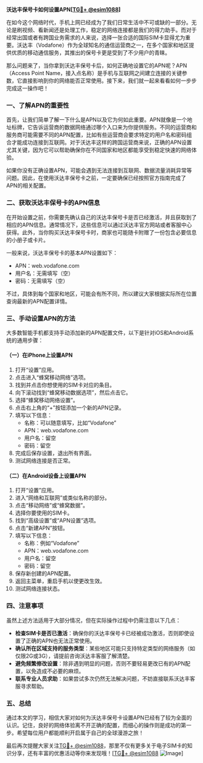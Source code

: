 **沃达丰保号卡如何设置APN[[TG💪+ @esim1088](https://t.me/s/esim1088)]**

在如今这个网络时代，手机上网已经成为了我们日常生活中不可或缺的一部分。无论是刷视频、看新闻还是处理工作，稳定的网络连接都是我们的得力助手。而对于经常出国或者有跨国业务需求的人来说，选择一张合适的国际SIM卡显得尤为重要。沃达丰（Vodafone）作为全球知名的通信运营商之一，在多个国家和地区提供优质的移动通信服务，其推出的保号卡更是受到了不少用户的青睐。

那么问题来了，当你拿到沃达丰保号卡后，如何正确地设置它的APN呢？APN（Access Point Name，接入点名称）是手机与互联网之间建立连接的关键参数，它直接影响到你的网络能否正常使用。接下来，我们就一起来看看如何一步步完成这一操作吧！

### 一、了解APN的重要性

首先，让我们简单了解一下什么是APN以及它为何如此重要。APN就像是一个地址标牌，它告诉运营商的数据网络通过哪个入口来为你提供服务。不同的运营商和服务商可能需要不同的APN配置，比如有些运营商会要求特定的用户名和密码组合才能成功连接到互联网。对于沃达丰这样的跨国运营商来说，正确的APN设置尤其关键，因为它可以帮助确保你在不同国家和地区都能享受到稳定快速的网络体验。

如果你没有正确设置APN，可能会遇到无法连接到互联网、数据流量消耗异常等问题。因此，在使用沃达丰保号卡之前，一定要确保已经按照官方指南完成了APN的相关配置。

### 二、获取沃达丰保号卡的APN信息

在开始设置之前，你需要先确认自己的沃达丰保号卡是否已经激活，并且获取到了相应的APN信息。通常情况下，这些信息可以通过沃达丰官方网站或者客服中心获得。此外，当你购买沃达丰保号卡时，商家也可能随卡附赠了一份包含必要信息的小册子或卡片。

一般来说，沃达丰保号卡的基本APN设置如下：
- APN：web.vodafone.com
- 用户名：无需填写（空）
- 密码：无需填写（空）

不过，具体到每个国家和地区，可能会有所不同，所以建议大家根据实际所在位置查询最新的APN配置详情。

### 三、手动设置APN的方法

大多数智能手机都支持手动添加新的APN配置文件，以下是针对iOS和Android系统的通用步骤：

#### （一）在iPhone上设置APN

1. 打开“设置”应用。
2. 点击进入“蜂窝移动网络”选项。
3. 找到并点击你想使用的SIM卡对应的条目。
4. 向下滚动找到“蜂窝移动数据选项”，然后点击它。
5. 选择“蜂窝移动网络设置”。
6. 点击右上角的“+”按钮添加一个新的APN记录。
7. 填写以下信息：
   - 名称：可以随意填写，比如“Vodafone”
   - APN：web.vodafone.com
   - 用户名：留空
   - 密码：留空
8. 完成后保存设置，退出所有界面。
9. 测试网络连接是否正常。

#### （二）在Android设备上设置APN

1. 打开“设置”应用。
2. 进入“网络和互联网”或类似名称的部分。
3. 点击“移动网络”或“蜂窝数据”。
4. 选择你要使用的SIM卡。
5. 找到“高级设置”或“APN设置”选项。
6. 点击“新建APN”按钮。
7. 填写以下信息：
   - 名称：例如“Vodafone”
   - APN：web.vodafone.com
   - 用户名：留空
   - 密码：留空
8. 保存新创建的APN配置。
9. 返回主菜单，重启手机以使更改生效。
10. 测试网络连接状态。

### 四、注意事项

虽然上述方法适用于大部分情况，但在实际操作过程中仍需注意以下几点：

- **检查SIM卡是否已激活**：确保你的沃达丰保号卡已经被成功激活，否则即使设置了正确的APN也无法正常使用。
- **确认所在区域支持的服务类型**：某些地区可能只支持特定类型的网络服务（如仅限2G或3G），请提前咨询沃达丰客服了解清楚。
- **避免频繁修改设置**：除非遇到明显的问题，否则不要轻易更改已有的APN配置，以免造成不必要的麻烦。
- **联系专业人员求助**：如果尝试多次仍然无法解决问题，不妨直接联系沃达丰客服寻求帮助。

### 五、总结

通过本文的学习，相信大家对如何为沃达丰保号卡设置APN已经有了较为全面的认识。记住，良好的网络体验离不开正确的配置，而细心的操作则是成功的第一步。希望每位用户都能顺利开启属于自己的全球漫游之旅！

最后再次提醒大家关注[TG💪+ @esim1088](https://t.me/s/esim1088)，那里不仅有更多关于电子SIM卡的知识分享，还有丰富的优惠活动等你来发现哦！[[TG💪+ @esim1088](https://t.me/s/esim1088) ![Image](https://i.postimg.cc/4NQfJmqS/Snipaste-2025-05-13-00-14-12.png)]